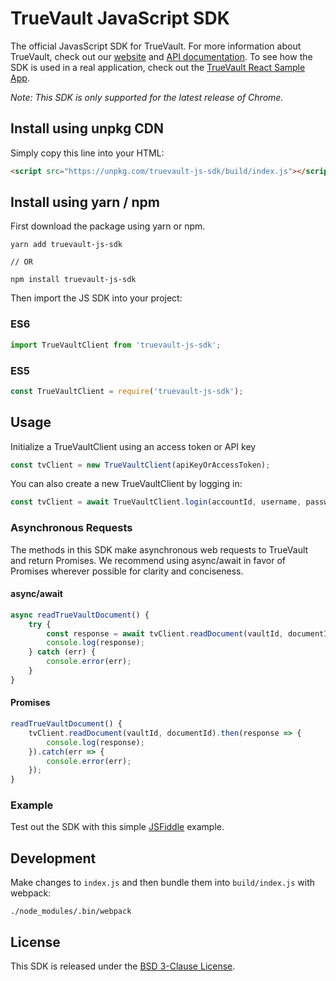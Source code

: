 # TrueVault JavaScript SDK

The official JavasScript SDK for TrueVault. For more information about TrueVault, check out our [website](https://www.truevault.com) and [API documentation](https://docs.truevault.com). To see how the SDK is used in a real application, check out the [TrueVault React Sample App](https://github.com/truevault/tv-react-js-sample-app).

_Note: This SDK is only supported for the latest release of Chrome._

## Install using unpkg CDN

Simply copy this line into your HTML:
```html
<script src="https://unpkg.com/truevault-js-sdk/build/index.js"></script>
```

## Install using yarn / npm

First download the package using yarn or npm.

```
yarn add truevault-js-sdk

// OR

npm install truevault-js-sdk
```

Then import the JS SDK into your project:

### ES6
```javascript
import TrueVaultClient from 'truevault-js-sdk';
```

### ES5
```javascript
const TrueVaultClient = require('truevault-js-sdk');
```

## Usage

Initialize a TrueVaultClient using an access token or API key

```javascript
const tvClient = new TrueVaultClient(apiKeyOrAccessToken);
```

You can also create a new TrueVaultClient by logging in:

```javascript
const tvClient = await TrueVaultClient.login(accountId, username, password, mfaCode);
```

### Asynchronous Requests

The methods in this SDK make asynchronous web requests to TrueVault and return Promises. We recommend using async/await in favor of Promises wherever possible for clarity and conciseness.

#### async/await
```javascript
async readTrueVaultDocument() {
    try {
        const response = await tvClient.readDocument(vaultId, documentId);
        console.log(response);
    } catch (err) {
        console.error(err);
    }
}
```

#### Promises
```javascript
readTrueVaultDocument() {
    tvClient.readDocument(vaultId, documentId).then(response => {
        console.log(response);
    }).catch(err => {
        console.error(err);
    });
}
```

### Example

Test out the SDK with this simple [JSFiddle](https://jsfiddle.net/TrueVault/wq4em2m1/) example.

## Development

Make changes to `index.js` and then bundle them into `build/index.js` with webpack:

`./node_modules/.bin/webpack`

## License

This SDK is released under the [BSD 3-Clause License](LICENSE).
